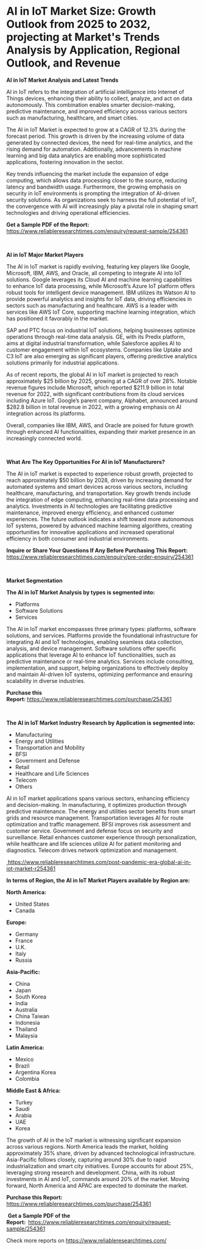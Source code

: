 <p><h1>AI in IoT Market Size: Growth Outlook from 2025 to 2032, projecting at Market's Trends Analysis by Application, Regional Outlook, and Revenue</h1></p><p><strong>AI in IoT Market Analysis and Latest Trends</strong></p>
<p><p>AI in IoT refers to the integration of artificial intelligence into Internet of Things devices, enhancing their ability to collect, analyze, and act on data autonomously. This combination enables smarter decision-making, predictive maintenance, and improved efficiency across various sectors such as manufacturing, healthcare, and smart cities.</p><p>The AI in IoT Market is expected to grow at a CAGR of 12.3% during the forecast period. This growth is driven by the increasing volume of data generated by connected devices, the need for real-time analytics, and the rising demand for automation. Additionally, advancements in machine learning and big data analytics are enabling more sophisticated applications, fostering innovation in the sector.</p><p>Key trends influencing the market include the expansion of edge computing, which allows data processing closer to the source, reducing latency and bandwidth usage. Furthermore, the growing emphasis on security in IoT environments is prompting the integration of AI-driven security solutions. As organizations seek to harness the full potential of IoT, the convergence with AI will increasingly play a pivotal role in shaping smart technologies and driving operational efficiencies.</p></p>
<p><strong>Get a Sample PDF of the Report:&nbsp;</strong> <a href="https://www.reliableresearchtimes.com/enquiry/request-sample/254361?utm_campaign=2255&utm_medium=2&utm_source=Github&utm_content=ia&utm_term=30032025&utm_id=ai-in-iot">https://www.reliableresearchtimes.com/enquiry/request-sample/254361</a></p>
<p>&nbsp;</p>
<p><strong>AI in IoT Major Market Players</strong></p>
<p><p>The AI in IoT market is rapidly evolving, featuring key players like Google, Microsoft, IBM, AWS, and Oracle, all competing to integrate AI into IoT solutions. Google leverages its Cloud AI and machine learning capabilities to enhance IoT data processing, while Microsoft’s Azure IoT platform offers robust tools for intelligent device management. IBM utilizes its Watson AI to provide powerful analytics and insights for IoT data, driving efficiencies in sectors such as manufacturing and healthcare. AWS is a leader with services like AWS IoT Core, supporting machine learning integration, which has positioned it favorably in the market.</p><p>SAP and PTC focus on industrial IoT solutions, helping businesses optimize operations through real-time data analysis. GE, with its Predix platform, aims at digital industrial transformation, while Salesforce applies AI to customer engagement within IoT ecosystems. Companies like Uptake and C3 IoT are also emerging as significant players, offering predictive analytics solutions primarily for industrial applications.</p><p>As of recent reports, the global AI in IoT market is projected to reach approximately $25 billion by 2025, growing at a CAGR of over 28%. Notable revenue figures include Microsoft, which reported $211.9 billion in total revenue for 2022, with significant contributions from its cloud services including Azure IoT. Google’s parent company, Alphabet, announced around $282.8 billion in total revenue in 2022, with a growing emphasis on AI integration across its platforms.</p><p>Overall, companies like IBM, AWS, and Oracle are poised for future growth through enhanced AI functionalities, expanding their market presence in an increasingly connected world.</p></p>
<p>&nbsp;</p>
<p><strong>What Are The Key Opportunities For AI in IoT Manufacturers?</strong></p>
<p><p>The AI in IoT market is expected to experience robust growth, projected to reach approximately $50 billion by 2028, driven by increasing demand for automated systems and smart devices across various sectors, including healthcare, manufacturing, and transportation. Key growth trends include the integration of edge computing, enhancing real-time data processing and analytics. Investments in AI technologies are facilitating predictive maintenance, improved energy efficiency, and enhanced customer experiences. The future outlook indicates a shift toward more autonomous IoT systems, powered by advanced machine learning algorithms, creating opportunities for innovative applications and increased operational efficiency in both consumer and industrial environments.</p></p>
<p><strong>Inquire or Share Your Questions If Any Before Purchasing This Report:</strong> <a href="https://www.reliableresearchtimes.com/enquiry/pre-order-enquiry/254361?utm_campaign=2255&utm_medium=2&utm_source=Github&utm_content=ia&utm_term=30032025&utm_id=ai-in-iot">https://www.reliableresearchtimes.com/enquiry/pre-order-enquiry/254361</a></p>
<p>&nbsp;</p>
<p><strong>Market Segmentation</strong></p>
<p><strong>The AI in IoT Market Analysis by types is segmented into:</strong></p>
<p><ul><li>Platforms</li><li>Software Solutions</li><li>Services</li></ul></p>
<p><p>The AI in IoT market encompasses three primary types: platforms, software solutions, and services. Platforms provide the foundational infrastructure for integrating AI and IoT technologies, enabling seamless data collection, analysis, and device management. Software solutions offer specific applications that leverage AI to enhance IoT functionalities, such as predictive maintenance or real-time analytics. Services include consulting, implementation, and support, helping organizations to effectively deploy and maintain AI-driven IoT systems, optimizing performance and ensuring scalability in diverse industries.</p></p>
<p><strong>Purchase this Report:&nbsp;</strong><a href="https://www.reliableresearchtimes.com/purchase/254361?utm_campaign=2255&utm_medium=2&utm_source=Github&utm_content=ia&utm_term=30032025&utm_id=ai-in-iot">https://www.reliableresearchtimes.com/purchase/254361</a></p>
<p>&nbsp;</p>
<p><strong>The AI in IoT Market Industry Research by Application is segmented into:</strong></p>
<p><ul><li>Manufacturing</li><li>Energy and Utilities</li><li>Transportation and Mobility</li><li>BFSI</li><li>Government and Defense</li><li>Retail</li><li>Healthcare and Life Sciences</li><li>Telecom</li><li>Others</li></ul></p>
<p><p>AI in IoT market applications spans various sectors, enhancing efficiency and decision-making. In manufacturing, it optimizes production through predictive maintenance. The energy and utilities sector benefits from smart grids and resource management. Transportation leverages AI for route optimization and traffic management. BFSI improves risk assessment and customer service. Government and defense focus on security and surveillance. Retail enhances customer experience through personalization, while healthcare and life sciences utilize AI for patient monitoring and diagnostics. Telecom drives network optimization and management.</p></p>
<p><a href="https://www.reliableresearchtimes.com/post-pandemic-era-global-ai-in-iot-market-r254361?utm_campaign=2255&utm_medium=2&utm_source=Github&utm_content=ia&utm_term=30032025&utm_id=ai-in-iot">&nbsp;https://www.reliableresearchtimes.com/post-pandemic-era-global-ai-in-iot-market-r254361</a></p>
<p><strong>In terms of Region, the AI in IoT Market Players available by Region are:</strong></p>
<p>
    <p> <strong> North America: </strong>
        <ul>
            <li>United States</li>
            <li>Canada</li>
        </ul>
        </p> 
    <p> <strong> Europe: </strong>
        <ul>
            <li>Germany</li>
            <li>France</li>
            <li>U.K.</li>
            <li>Italy</li>
            <li>Russia</li>
        </ul>
        </p> 
    <p> <strong> Asia-Pacific: </strong>
        <ul>
            <li>China</li>
            <li>Japan</li>
            <li>South Korea</li>
            <li>India</li>
            <li>Australia</li>
            <li>China Taiwan</li>
            <li>Indonesia</li>
            <li>Thailand</li>
            <li>Malaysia</li>
        </ul>
        </p> 
    <p> <strong> Latin America: </strong>
        <ul>
            <li>Mexico</li>
            <li>Brazil</li>
            <li>Argentina Korea</li>
            <li>Colombia</li>
        </ul>
        </p> 
    <p> <strong> Middle East & Africa: </strong>
        <ul>
            <li>Turkey</li>
            <li>Saudi</li>
            <li>Arabia</li>
            <li>UAE</li>
            <li>Korea</li>
        </ul>
    </p>
    </p>
<p><p>The growth of AI in the IoT market is witnessing significant expansion across various regions. North America leads the market, holding approximately 35% share, driven by advanced technological infrastructure. Asia-Pacific follows closely, capturing around 30% due to rapid industrialization and smart city initiatives. Europe accounts for about 25%, leveraging strong research and development. China, with its robust investments in AI and IoT, commands around 20% of the market. Moving forward, North America and APAC are expected to dominate the market.</p></p>
<p><strong>Purchase this Report: </strong><a href="https://www.reliableresearchtimes.com/purchase/254361?utm_campaign=2255&utm_medium=2&utm_source=Github&utm_content=ia&utm_term=30032025&utm_id=ai-in-iot">https://www.reliableresearchtimes.com/purchase/254361</a></p>
<p>&nbsp;<strong>Get a Sample PDF of the Report:&nbsp;&nbsp;</strong><a href="https://www.reliableresearchtimes.com/enquiry/request-sample/254361?utm_campaign=2255&utm_medium=2&utm_source=Github&utm_content=ia&utm_term=30032025&utm_id=ai-in-iot">https://www.reliableresearchtimes.com/enquiry/request-sample/254361</a></p>
<p><strong></strong></p>
<p>Check more reports on <a href="https://www.reliableresearchtimes.com/?utm_campaign=2255&utm_medium=2&utm_source=Github&utm_content=ia&utm_term=30032025&utm_id=ai-in-iot">https://www.reliableresearchtimes.com/</a></p>